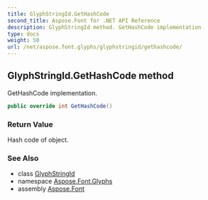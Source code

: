 ```yaml
---
title: GlyphStringId.GetHashCode
second_title: Aspose.Font for .NET API Reference
description: GlyphStringId method. GetHashCode implementation
type: docs
weight: 50
url: /net/aspose.font.glyphs/glyphstringid/gethashcode/
---
```

## GlyphStringId.GetHashCode method

GetHashCode implementation.

```csharp
public override int GetHashCode()
```

### Return Value

Hash code of object.

### See Also

* class [GlyphStringId](../)
* namespace [Aspose.Font.Glyphs](../../../aspose.font.glyphs/)
* assembly [Aspose.Font](../../../)


